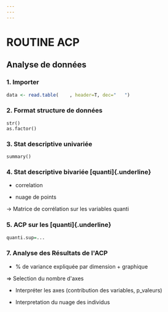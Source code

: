```yaml
---
---
---
```


# ROUTINE ACP

## Analyse de données

### 1. Importer

``` r
data <- read.table(    , header=T, dec="   ")
```

### 2. Format structure de données  

```         
str()
as.factor()
```

### 3. Stat descriptive univariée 

```         
summary()
```

### 4. Stat descriptive bivariée [**quanti**]{.underline} 

-   correlation

-   nuage de points

-\> Matrice de corrélation sur les variables quanti

### 5. ACP sur les [quanti]{.underline}

``` r
quanti.sup=...
```

### 7. Analyse des Résultats de l'ACP

-   \% de variance expliquée par dimension + graphique

=\> Selection du nombre d'axes

-   Interpréter les axes (contribution des variables, p_valeurs)

-   Interpretation du nuage des individus
